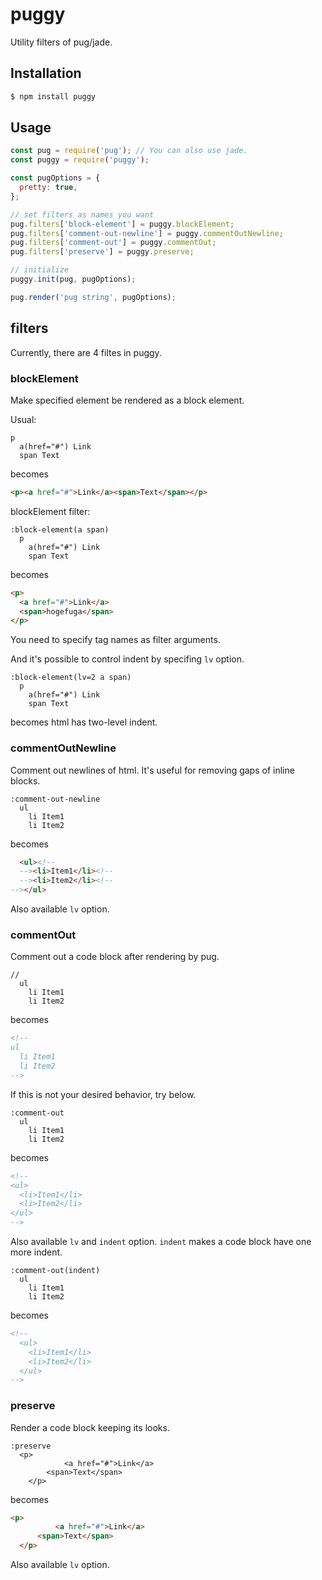 # puggy

Utility filters of pug/jade.

## Installation

```bash
$ npm install puggy
```

## Usage

```js
const pug = require('pug'); // You can also use jade.
const puggy = require('puggy');

const pugOptions = {
  pretty: true,
};

// set filters as names you want
pug.filters['block-element'] = puggy.blockElement;
pug.filters['comment-out-newline'] = puggy.commentOutNewline;
pug.filters['comment-out'] = puggy.commentOut;
pug.filters['preserve'] = puggy.preserve;

// initialize
puggy.init(pug, pugOptions);

pug.render('pug string', pugOptions);
```

## filters

Currently, there are 4 filtes in puggy.

### blockElement

Make specified element be rendered as a block element.

Usual:

```jade
p
  a(href="#") Link
  span Text
```

becomes

```html
<p><a href="#">Link</a><span>Text</span></p>
```

blockElement filter:

```jade
:block-element(a span)
  p
    a(href="#") Link
    span Text
```

becomes

```html
<p>
  <a href="#">Link</a>
  <span>hogefuga</span>
</p>
```

You need to specify tag names as filter arguments.

And it's possible to control indent by specifing `lv` option.

```jade
:block-element(lv=2 a span)
  p
    a(href="#") Link
    span Text
```

becomes html has two-level indent.

### commentOutNewline

Comment out newlines of html. It's useful for removing gaps of inline blocks.

```jade
:comment-out-newline
  ul
    li Item1
    li Item2
```

becomes

```html
  <ul><!--
  --><li>Item1</li><!--
  --><li>Item2</li><!--
--></ul>
```

Also available `lv` option.

### commentOut

Comment out a code block after rendering by pug.

```jade
//
  ul
    li Item1
    li Item2
```

becomes

```html
<!--
ul
  li Item1
  li Item2
-->
```

If this is not your desired behavior, try below.

```jade
:comment-out
  ul
    li Item1
    li Item2
```

becomes

```html
<!--
<ul>
  <li>Item1</li>
  <li>Item2</li>
</ul>
-->
```

Also available `lv` and `indent` option. `indent` makes a code block have one more indent.

```jade
:comment-out(indent)
  ul
    li Item1
    li Item2
```

becomes

```html
<!--
  <ul>
    <li>Item1</li>
    <li>Item2</li>
  </ul>
-->
```

### preserve

Render a code block keeping its looks.

```jade
:preserve
  <p>
            <a href="#">Link</a>
        <span>Text</span>
    </p>
```

becomes

```html
<p>
          <a href="#">Link</a>
      <span>Text</span>
  </p>
```

Also available `lv` option.
